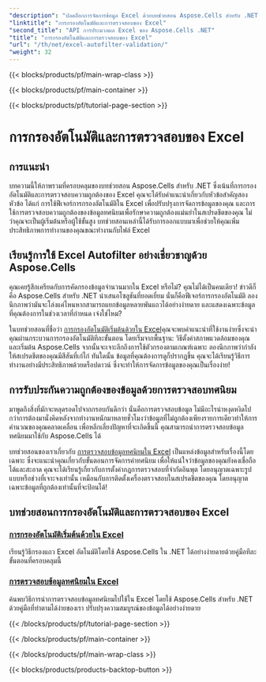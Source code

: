 ```yaml
---
"description": "ปลดล็อกการจัดการข้อมูล Excel ด้วยบทช่วยสอน Aspose.Cells สำหรับ .NET เรียนรู้การกรองอัตโนมัติและการตรวจสอบทศนิยมเพื่อปรับปรุงสเปรดชีตของคุณ"
"linktitle": "การกรองอัตโนมัติและการตรวจสอบของ Excel"
"second_title": "API การประมวลผล Excel ของ Aspose.Cells .NET"
"title": "การกรองอัตโนมัติและการตรวจสอบของ Excel"
"url": "/th/net/excel-autofilter-validation/"
"weight": 32
---
```


{{< blocks/products/pf/main-wrap-class >}}

{{< blocks/products/pf/main-container >}}

{{< blocks/products/pf/tutorial-page-section >}}

# การกรองอัตโนมัติและการตรวจสอบของ Excel

## การแนะนำ

บทความนี้ให้ภาพรวมที่ครอบคลุมของบทช่วยสอน Aspose.Cells สำหรับ .NET ซึ่งเน้นที่การกรองอัตโนมัติและการตรวจสอบความถูกต้องของ Excel คุณจะได้รับคำแนะนำเกี่ยวกับหัวข้อสำคัญสองหัวข้อ ได้แก่ การใช้ฟีเจอร์การกรองอัตโนมัติใน Excel เพื่อปรับปรุงการจัดการข้อมูลของคุณ และการใช้การตรวจสอบความถูกต้องของข้อมูลทศนิยมเพื่อรักษาความถูกต้องแม่นยำในสเปรดชีตของคุณ ไม่ว่าคุณจะเป็นผู้เริ่มต้นหรือผู้ใช้ขั้นสูง บทช่วยสอนเหล่านี้ได้รับการออกแบบมาเพื่อช่วยให้คุณเพิ่มประสิทธิภาพการทำงานของคุณขณะทำงานกับไฟล์ Excel

## เรียนรู้การใช้ Excel Autofilter อย่างเชี่ยวชาญด้วย Aspose.Cells

คุณเคยรู้สึกเครียดกับการคัดกรองข้อมูลจำนวนมากใน Excel หรือไม่? คุณไม่ได้เป็นคนเดียว! ข่าวดีก็คือ Aspose.Cells สำหรับ .NET นำเสนอโซลูชันที่ยอดเยี่ยม นั่นก็คือฟีเจอร์การกรองอัตโนมัติ ลองนึกภาพว่ามันจะโล่งแค่ไหนหากสามารถแยกข้อมูลหลายพันแถวได้อย่างง่ายดาย และแสดงเฉพาะข้อมูลที่คุณต้องการในช่วงเวลาที่กำหนด เจ๋งใช่ไหม?

ในบทช่วยสอนที่ชื่อว่า [การกรองอัตโนมัติเริ่มต้นด้วยใน Excel](./autofilter-begins-with-in-excel/)คุณจะพบคำแนะนำที่ใช้งานง่ายซึ่งจะนำคุณผ่านกระบวนการกรองอัตโนมัติทีละขั้นตอน โดยเริ่มจากพื้นฐาน: วิธีตั้งค่าสภาพแวดล้อมของคุณและเริ่มต้น Aspose.Cells จากนั้นจะเจาะลึกถึงการใช้ตัวกรองตามเกณฑ์เฉพาะ ลองนึกภาพว่ากำลังให้สเปรดชีตของคุณมีสีสันที่เก๋ไก๋ ทันใดนั้น ข้อมูลที่คุณต้องการดูก็ปรากฏขึ้น คุณจะได้เรียนรู้วิธีการทำงานอย่างมีประสิทธิภาพด้วยดร็อปดาวน์ ซึ่งจะทำให้การจัดการข้อมูลของคุณเป็นเรื่องง่าย!

## การรับประกันความถูกต้องของข้อมูลด้วยการตรวจสอบทศนิยม

มาพูดถึงสิ่งที่มักจะหลุดรอดไปจากกรอบกันดีกว่า นั่นคือการตรวจสอบข้อมูล ไม่มีอะไรน่าหงุดหงิดไปกว่าการต้องมานั่งคิดหลังจากทำงานหนักมาหลายชั่วโมงว่าข้อมูลที่ไม่ถูกต้องเพียงรายการเดียวทำให้การคำนวณของคุณคลาดเคลื่อน เพื่อหลีกเลี่ยงปัญหาที่จะเกิดขึ้นนี้ คุณสามารถนำการตรวจสอบข้อมูลทศนิยมมาใช้กับ Aspose.Cells ได้ 

บทช่วยสอนของเราเกี่ยวกับ [การตรวจสอบข้อมูลทศนิยมใน Excel](./decimal-data-validation-in-excel/) เป็นแหล่งข้อมูลสำหรับเรื่องนี้โดยเฉพาะ ซึ่งจะแนะนำคุณเกี่ยวกับขั้นตอนการจัดการค่าทศนิยม เพื่อให้แน่ใจว่าข้อมูลของคุณยังคงเชื่อถือได้และสะอาด คุณจะได้เรียนรู้เกี่ยวกับการตั้งค่ากฎการตรวจสอบที่จำกัดอินพุต โดยอนุญาตเฉพาะรูปแบบหรือช่วงที่เจาะจงเท่านั้น เหมือนกับการติดตั้งเครื่องตรวจสอบในสเปรดชีตของคุณ โดยอนุญาตเฉพาะข้อมูลที่ถูกต้องเท่านั้นที่จะป้อนได้!

## บทช่วยสอนการกรองอัตโนมัติและการตรวจสอบของ Excel
### [การกรองอัตโนมัติเริ่มต้นด้วยใน Excel](./autofilter-begins-with-in-excel/)
เรียนรู้วิธีกรองแถว Excel อัตโนมัติโดยใช้ Aspose.Cells ใน .NET ได้อย่างง่ายดายด้วยคู่มือทีละขั้นตอนที่ครอบคลุมนี้
### [การตรวจสอบข้อมูลทศนิยมใน Excel](./decimal-data-validation-in-excel/)
ค้นพบวิธีการนำการตรวจสอบข้อมูลทศนิยมไปใช้ใน Excel โดยใช้ Aspose.Cells สำหรับ .NET ด้วยคู่มือที่ทำตามได้ง่ายของเรา ปรับปรุงความสมบูรณ์ของข้อมูลได้อย่างง่ายดาย

{{< /blocks/products/pf/tutorial-page-section >}}

{{< /blocks/products/pf/main-container >}}

{{< /blocks/products/pf/main-wrap-class >}}

{{< blocks/products/products-backtop-button >}}